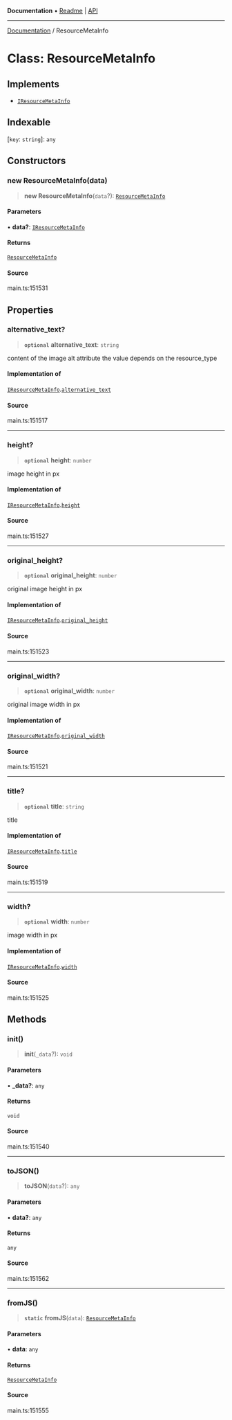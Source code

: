 **Documentation** • [Readme](../README.md) \| [API](../globals.md)

***

[Documentation](../README.md) / ResourceMetaInfo

# Class: ResourceMetaInfo

## Implements

- [`IResourceMetaInfo`](../interfaces/IResourceMetaInfo.md)

## Indexable

 \[`key`: `string`\]: `any`

## Constructors

### new ResourceMetaInfo(data)

> **new ResourceMetaInfo**(`data`?): [`ResourceMetaInfo`](ResourceMetaInfo.md)

#### Parameters

• **data?**: [`IResourceMetaInfo`](../interfaces/IResourceMetaInfo.md)

#### Returns

[`ResourceMetaInfo`](ResourceMetaInfo.md)

#### Source

main.ts:151531

## Properties

### alternative\_text?

> **`optional`** **alternative\_text**: `string`

content of the image alt attribute
the value depends on the resource_type

#### Implementation of

[`IResourceMetaInfo`](../interfaces/IResourceMetaInfo.md).[`alternative_text`](../interfaces/IResourceMetaInfo.md#alternative_text)

#### Source

main.ts:151517

***

### height?

> **`optional`** **height**: `number`

image height in px

#### Implementation of

[`IResourceMetaInfo`](../interfaces/IResourceMetaInfo.md).[`height`](../interfaces/IResourceMetaInfo.md#height)

#### Source

main.ts:151527

***

### original\_height?

> **`optional`** **original\_height**: `number`

original image height in px

#### Implementation of

[`IResourceMetaInfo`](../interfaces/IResourceMetaInfo.md).[`original_height`](../interfaces/IResourceMetaInfo.md#original_height)

#### Source

main.ts:151523

***

### original\_width?

> **`optional`** **original\_width**: `number`

original image width in px

#### Implementation of

[`IResourceMetaInfo`](../interfaces/IResourceMetaInfo.md).[`original_width`](../interfaces/IResourceMetaInfo.md#original_width)

#### Source

main.ts:151521

***

### title?

> **`optional`** **title**: `string`

title

#### Implementation of

[`IResourceMetaInfo`](../interfaces/IResourceMetaInfo.md).[`title`](../interfaces/IResourceMetaInfo.md#title)

#### Source

main.ts:151519

***

### width?

> **`optional`** **width**: `number`

image width in px

#### Implementation of

[`IResourceMetaInfo`](../interfaces/IResourceMetaInfo.md).[`width`](../interfaces/IResourceMetaInfo.md#width)

#### Source

main.ts:151525

## Methods

### init()

> **init**(`_data`?): `void`

#### Parameters

• **\_data?**: `any`

#### Returns

`void`

#### Source

main.ts:151540

***

### toJSON()

> **toJSON**(`data`?): `any`

#### Parameters

• **data?**: `any`

#### Returns

`any`

#### Source

main.ts:151562

***

### fromJS()

> **`static`** **fromJS**(`data`): [`ResourceMetaInfo`](ResourceMetaInfo.md)

#### Parameters

• **data**: `any`

#### Returns

[`ResourceMetaInfo`](ResourceMetaInfo.md)

#### Source

main.ts:151555
